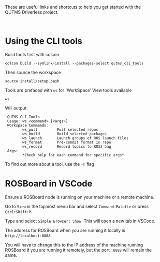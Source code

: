 These are useful links and shortcuts to help you get started with the QUTMS Driverless project.

<br>

# Using the CLI tools
Build tools first with colcon
```
colcon build --symlink-install --packages-select qutms_cli_tools
```

Then source the workspace
```
source install/setup.bash
```

Tools are prefaced with `ws` for 'WorkSpace'
View tools available
```
ws
```
Will output:
```
 QUTMS CLI Tools
 Usage: ws_<command> [<args>]
 Workspace Commands:
        ws_pull         Pull selected repos
        ws_build        Build selected packages
        ws_launch       Launch groups of ROS launch files
        ws_format       Pre-commit format in repo
        ws_record       Record topics to ROS2 bag
 Args:
        *Check help for each command for specific args*
```

To find out more about a tool, use the `-h` flag


# ROSBoard in VSCode
Ensure a ROSBoard node is running on your machine or a remote machine.

Go to `View` in the topmost menu bar and select `Command Palette` or press `Ctrl+Shift+P`.

Type and select `Simple Browser: Show`. This will open a new tab in VSCode.

The address for ROSBoard when you are running it locally is `http://localhost:8888`.

You will have to change this to the IP address of the machine running ROSBoard if you are running it remotely, but the port `:8888` will remain the same.
